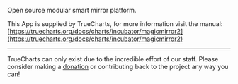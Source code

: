 Open source modular smart mirror platform.

This App is supplied by TrueCharts, for more information visit the manual: [https://truecharts.org/docs/charts/incubator/magicmirror2](https://truecharts.org/docs/charts/incubator/magicmirror2)

---

TrueCharts can only exist due to the incredible effort of our staff.
Please consider making a [donation](https://truecharts.org/docs/about/sponsor) or contributing back to the project any way you can!
